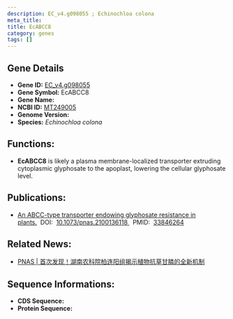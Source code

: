 ```yaml
---
description: EC_v4.g098055 ; Echinochloa colona
meta_title:
title: EcABCC8
category: genes
tags: []
---
```


## Gene Details
- **Gene ID:**	[EC_v4.g098055](EC_v4.g098055)
- **Gene Symbol:** EcABCC8
- **Gene Name:** 
- **NCBI ID:** [MT249005](https://www.ncbi.nlm.nih.gov/gene/?term=MT249005)
- **Genome Version:** []()
- **Species:** *Echinochloa colona*

## Functions:
   - **EcABCC8** is likely a plasma membrane-localized transporter extruding cytoplasmic glyphosate to the apoplast, lowering the cellular glyphosate level.

## Publications:
   - [An ABCC-type transporter endowing glyphosate resistance in plants.]( https://www.pnas.org/doi/10.1073/pnas.2100136118#sec-3)&nbsp;&nbsp;DOI:&nbsp;&nbsp;[10.1073/pnas.2100136118 ](https://www.pnas.org/doi/10.1073/pnas.2100136118#sec-3)&nbsp;&nbsp;PMID:&nbsp;&nbsp;[33846264](https://pubmed.ncbi.nlm.nih.gov/33846264/)

## Related News:
   - [PNAS | 首次发现！湖南农科院柏连阳组揭示植物抗草甘膦的全新机制](https://mp.weixin.qq.com/s?__biz=Mzg3MDEwNDEyMg==&mid=2247508508&idx=6&sn=e60843a379240696a30558f103eb0d0c&chksm=ce900f49f9e7865fdf1b0fa516def11b508fe9c43a91132a0ed02f9146ae3113f189952031fb&scene=27#wechat_redirect)

## Sequence Informations:
- **CDS Sequence:**
- **Protein Sequence:**
